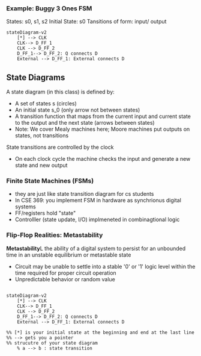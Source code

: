 
### Example: Buggy 3 Ones FSM
States: s0, s1, s2
Initial State: s0
Tansitions of form: input/ output
```mermaid
stateDiagram-v2
    [*] --> CLK
    CLK--> D_FF_1
    CLK --> D_FF_2
    D_FF_1--> D_FF_2: Q connects D
    External --> D_FF_1: External connects D
```




## State Diagrams

A state diagram (in this class) is defined by:
- A set of states s (circles)
- An initial state s_0  (only arrow not between states)
- A transition function that maps from the current input and current state to the output and the next state (arrows between states)
- Note: We cover Mealy machines here; Moore machines put outputs on states, not transitions


State transitions are controlled by the clock
- On each clock cycle the machine checks the input and generate a new state and new output


### Finite State Machines (FSMs)
- they are just like state transition diagram for cs students
- In CSE 369: you implement FSM in hardware as synchrionus digital systems
- FF/registers hold "state"
- Controlller (state update, I/O) implmeneted in combinagtional logic

### Flip-Flop Realities: Metastability
**Metastability**L the ability of a digital system to persist for an unbounded time in an unstable equilibrium or metastable state
- Circuit may be unable to settle into a stable '0' or '1' logic level within the time required for proper circuit operation
- Unpredictable behavior or random value

```mermaid

stateDiagram-v2
    [*] --> CLK
    CLK--> D_FF_1
    CLK --> D_FF_2
    D_FF_1--> D_FF_2: Q connects D
    External --> D_FF_1: External connects D

%% [*] is your initial state at the beginning and end at the last line
%% --> gets you a pointer
%% strucutre of your state diagram
    % a --> b : state transition
```

